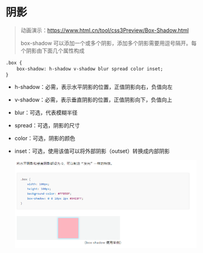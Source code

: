 # 阴影

> 动画演示：https://www.html.cn/tool/css3Preview/Box-Shadow.html
>
> box-shadow 可以添加一个或多个阴影，添加多个阴影需要用逗号隔开。每个阴影由下面几个属性构成

```
.box {
    box-shadow: h-shadow v-shadow blur spread color inset;
}
```

- h-shadow：必需，表示水平阴影的位置，正值阴影向右，负值向左
- v-shadow：必需，表示垂直阴影的位置，正值阴影向下，负值向上
- blur：可选，代表模糊半径
- spread：可选，阴影的尺寸
- color：可选，阴影的颜色
- inset：可选，使用该值可以将外部阴影（outset）转换成内部阴影

  ![404](images/07-阴影.png)
